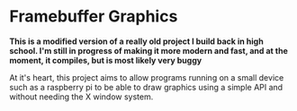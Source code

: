# Framebuffer Graphics
**This is a modified version of a really old project I build back in high school. I'm still in progress of making it more modern and fast, and at the moment, it compiles, but is most likely very buggy**

At it's heart, this project aims to allow programs running on a small device such as a raspberry pi to be able to draw graphics using a simple API and without needing the X window system.